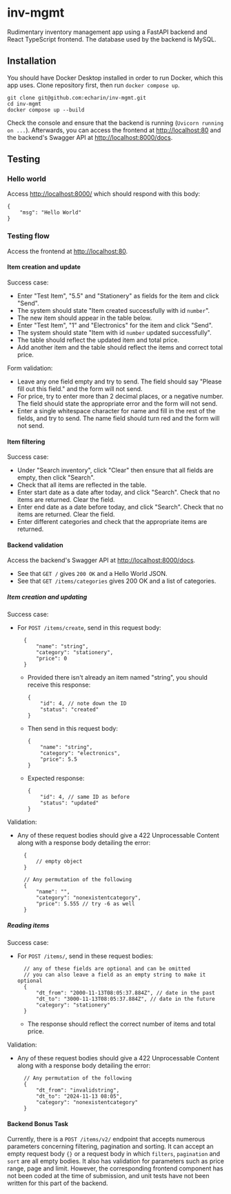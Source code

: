 # inv-mgmt

Rudimentary inventory management app using a FastAPI backend and React TypeScript frontend. The database used by the backend is MySQL.

## Installation

You should have Docker Desktop installed in order to run Docker, which this app uses. Clone repository first, then run `docker compose up`.

    git clone git@github.com:echarin/inv-mgmt.git
    cd inv-mgmt
    docker compose up --build

Check the console and ensure that the backend is running (`Uvicorn running on ...`). Afterwards, you can access the frontend at <http://localhost:80> and the backend's Swagger API at <http://localhost:8000/docs>.

## Testing

### Hello world

Access <http://localhost:8000/> which should respond with this body:

    {
        "msg": "Hello World"
    }

### Testing flow

Access the frontend at <http://localhost:80>.

#### Item creation and update

Success case:

- Enter "Test Item", "5.5" and "Stationery" as fields for the item and click "Send".
- The system should state "Item created successfully with id `number`".
- The new item should appear in the table below.
- Enter "Test Item", "1" and "Electronics" for the item and click "Send".
- The system should state "Item with id `number` updated successfully".
- The table should reflect the updated item and total price.
- Add another item and the table should reflect the items and correct total price.

Form validation:

- Leave any one field empty and try to send. The field should say "Please fill out this field." and the form will not send.
- For price, try to enter more than 2 decimal places, or a negative number. The field should state the appropriate error and the form will not send.
- Enter a single whitespace character for name and fill in the rest of the fields, and try to send. The name field should turn red and the form will not send.

#### Item filtering

Success case:

- Under "Search inventory", click "Clear" then ensure that all fields are empty, then click "Search".
- Check that all items are reflected in the table.
- Enter start date as a date after today, and click "Search". Check that no items are returned. Clear the field.
- Enter end date as a date before today, and click "Search". Check that no items are returned. Clear the field.
- Enter different categories and check that the appropriate items are returned.

#### Backend validation

Access the backend's Swagger API at <http://localhost:8000/docs>.

- See that `GET /` gives `200 OK` and a Hello World JSON.
- See that `GET /items/categories` gives 200 OK and a list of categories.

##### Item creation and updating

Success case:

- For `POST /items/create`, send in this request body:

        {
            "name": "string",
            "category": "stationery",
            "price": 0
        }

  - Provided there isn't already an item named "string", you should receive this response:

        {
            "id": 4, // note down the ID
            "status": "created"
        }

  - Then send in this request body:

        {
            "name": "string",
            "category": "electronics",
            "price": 5.5
        }

  - Expected response:

        {
            "id": 4, // same ID as before
            "status": "updated"
        }

Validation:

- Any of these request bodies should give a 422 Unprocessable Content along with a response body detailing the error:

        {
            // empty object
        }

        // Any permutation of the following
        {
            "name": "",
            "category": "nonexistentcategory",
            "price": 5.555 // try -6 as well
        }

##### Reading items

Success case:

- For `POST /items/`, send in these request bodies:

        // any of these fields are optional and can be omitted
        // you can also leave a field as an empty string to make it optional
        {
            "dt_from": "2000-11-13T08:05:37.884Z", // date in the past
            "dt_to": "3000-11-13T08:05:37.884Z", // date in the future
            "category": "stationery"
        }

  - The response should reflect the correct number of items and total price.

Validation:

- Any of these request bodies should give a 422 Unprocessable Content along with a response body detailing the error:

        // Any permutation of the following
        {
            "dt_from": "invalidstring",
            "dt_to": "2024-11-13 08:05",
            "category": "nonexistentcategory"
        }

#### Backend Bonus Task

Currently, there is a `POST /items/v2/` endpoint that accepts numerous parameters concerning filtering, pagination and sorting. It can accept an empty request body `{}` or a request body in which `filters`, `pagination` and `sort` are all empty bodies. It also has validation for parameters such as price range, page and limit. However, the corresponding frontend component has not been coded at the time of submission, and unit tests have not been written for this part of the backend.
